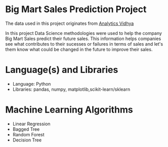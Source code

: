 # Big Mart Sales Prediction Project
The data used in this project originates from [Analytics Vidhya](https://datahack.analyticsvidhya.com/contest/practice-problem-big-mart-sales-iii/)

In this project Data Science methodologies were used to help the company Big Mart Sales
predict their future sales. This information helps companies see what contributes to 
their sucesses or failures in terms of sales and let's them know what could be changed 
in the future to improve their sales. 

# Language(s) and Libraries 
* Language: Python
* Libraries: pandas, numpy, matplotlib,scikit-learn/sklearn

# Machine Learning Algorithms 
* Linear Regression
* Bagged Tree
* Random Forest
* Decision Tree

